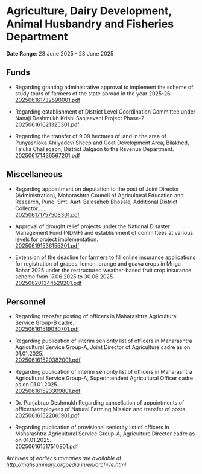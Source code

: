 # Agriculture, Dairy Development, Animal Husbandry and Fisheries Department

**Date Range**: 23 June 2025 - 28 June 2025


## Funds
- Regarding granting administrative approval to implement the scheme of study tours of farmers of the state abroad in the year 2025-26.\
  [202506161732590001.pdf](https://gr.maharashtra.gov.in/Site/Upload/Government%20Resolutions/English/202506161732590001.pdf)

- Regarding establishment of District Level Coordination Committee under Nanaji Deshmukh Krishi Sanjeevani Project Phase-2\
  [202506161621325301.pdf](https://gr.maharashtra.gov.in/Site/Upload/Government%20Resolutions/English/202506161621325301.pdf)

- Regarding the transfer of 9.09 hectares of land in the area of Punyashloka Ahilyadevi Sheep and Goat Development Area, Bilakhed, Taluka Chalisgaon, District Jalgaon to the Revenue Department.\
  [202506171436567201.pdf](https://gr.maharashtra.gov.in/Site/Upload/Government%20Resolutions/English/202506171436567201.pdf)

## Miscellaneous
- Regarding appointment on deputation to the post of Joint Director (Administration), Maharashtra Council of Agricultural Education and Research, Pune. Smt. Aarti Balasaheb Bhosale, Additional District Collector......\
  [202506171757508301.pdf](https://gr.maharashtra.gov.in/Site/Upload/Government%20Resolutions/English/202506171757508301.pdf)

- Approval of drought relief projects under the National Disaster Management Fund (NDMF) and establishment of committees at various levels for project implementation.\
  [202506191536155301.pdf](https://gr.maharashtra.gov.in/Site/Upload/Government%20Resolutions/English/202506191536155301.pdf)

- Extension of the deadline for farmers to fill online insurance applications for registration of grapes, lemon, orange and guava crops in Mriga Bahar 2025 under the restructured weather-based fruit crop insurance scheme from 17.06.2025 to 30.06.2025.\
  [202506201344529201.pdf](https://gr.maharashtra.gov.in/Site/Upload/Government%20Resolutions/English/202506201344529201.pdf)

## Personnel
- Regarding transfer posting of officers in Maharashtra Agricultural Service Group-B cadre.\
  [202506161519030701.pdf](https://gr.maharashtra.gov.in/Site/Upload/Government%20Resolutions/English/202506161519030701.pdf)

- Regarding publication of interim seniority list of officers in Maharashtra Agricultural Service Group-A, Joint Director of Agriculture cadre as on 01.01.2025.\
  [202506161520382001.pdf](https://gr.maharashtra.gov.in/Site/Upload/Government%20Resolutions/English/202506161520382001.pdf)

- Regarding publication of interim seniority list of officers in Maharashtra Agricultural Service Group-A, Superintendent Agricultural Officer cadre as on 01.01.2025.\
  [202506161523309801.pdf](https://gr.maharashtra.gov.in/Site/Upload/Government%20Resolutions/English/202506161523309801.pdf)

- Dr. Punjabrao Deshmukh Regarding cancellation of appointments of officers/employees of Natural Farming Mission and transfer of posts.\
  [202506161522061901.pdf](https://gr.maharashtra.gov.in/Site/Upload/Government%20Resolutions/English/202506161522061901....pdf)

- Regarding publication of provisional seniority list of officers in Maharashtra Agricultural Service Group-A, Agriculture Director cadre as on 01.01.2025.\
  [202506161517510801.pdf](https://gr.maharashtra.gov.in/Site/Upload/Government%20Resolutions/English/202506161517510801.pdf)


*Archives of earlier summaries are available at http://mahsummary.orgpedia.in/en/archive.html*